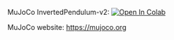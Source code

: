 MuJoCo InvertedPendulum-v2:
[![Open In Colab](https://colab.research.google.com/assets/colab-badge.svg)](https://colab.research.google.com/github/girafe-ai/reinforcement-learning/blob/master/homeworks/lab02/lab02p01_simple_mujoco.ipynb)

MuJoCo website: https://mujoco.org